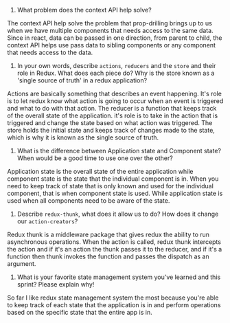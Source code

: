1. What problem does the context API help solve?

The context API help solve the problem that prop-drilling brings up to us when we have multiple components that needs access to the same data. Since in react, data can be passed in one direction, from parent to child, the context API helps use pass data to sibling components or any component that needs access to the data.

1. In your own words, describe `actions`, `reducers` and the `store` and their role in Redux. What does each piece do? Why is the store known as a 'single source of truth' in a redux application?

Actions are basically something that describes an event happening. It's role is to let redux know what action is going to occur when an event is triggered and what to do with that action. The reducer is a function that keeps track of the overall state of the application. it's role is to take in the action that is triggered and change the state based on what action was triggered. The store holds the initial state and keeps track of changes made to the state, which is why it is known as the single source of truth.

1. What is the difference between Application state and Component state? When would be a good time to use one over the other?

Application state is the overall state of the entire application while component state is the state that the individual component is in. When you need to keep track of state that is only known and used for the individual component, that is when component state is used. While application state is used when all components need to be aware of the state.

1. Describe `redux-thunk`, what does it allow us to do? How does it change our `action-creators`?

Redux thunk is a middleware package that gives redux the ability to run asynchronous operations. When the action is called, redux thunk intercepts the action and if it's an action the thunk passes it to the reducer, and if it's a function then thunk invokes the function and passes the dispatch as an argument.

1. What is your favorite state management system you've learned and this sprint? Please explain why!

So far I like redux state management system the most because you're able to keep track of each state that the application is in and perform operations based on the specific state that the entire app is in.
